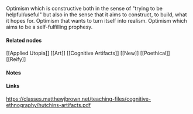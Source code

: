 ---
---

Optimism which is constructive both in the sense of "trying to be helpful/useful" but also in the sense that it aims to construct, to build, what it hopes for. Optimism that wants to turn itself into realism. Optimism which aims to be a self-fulfilling prophesy. 



#### Related nodes

[[Applied Utopia]]
[[Art]]
[[Cognitive Artifacts]]
[[New]]
[[Poethical]]
[[Reify]]


#### Notes




#### Links

https://classes.matthewjbrown.net/teaching-files/cognitive-ethnography/hutchins-artifacts.pdf